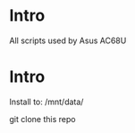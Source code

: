 Intro
==============
All scripts used by Asus AC68U 

Intro
==============
Install to:
/mnt/data/

git clone this repo 

